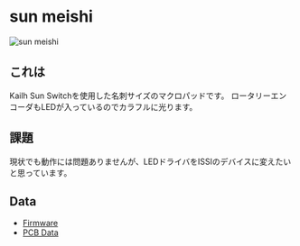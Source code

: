 # sun meishi

![sun meishi](https://i.imgur.com/4IJk04T.jpg)

## これは

Kailh Sun Switchを使用した名刺サイズのマクロパッドです。
ロータリーエンコーダもLEDが入っているのでカラフルに光ります。

## 課題

現状でも動作には問題ありませんが、LEDドライバをISSIのデバイスに変えたいと思っています。

## Data
* [Firmware](https://github.com/MakotoKurauchi/qmk_firmware/tree/sunmeishi/keyboards/sunmeishi)
* [PCB Data](/PCB)
